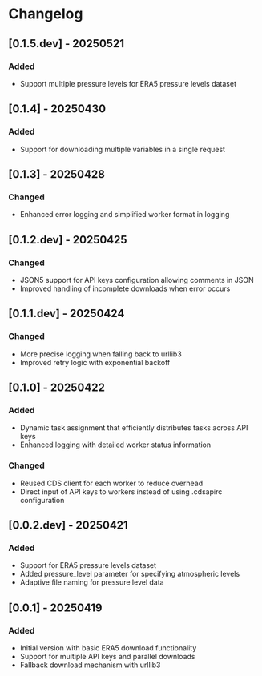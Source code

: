 # Changelog

## [0.1.5.dev] - 20250521
### Added
- Support multiple pressure levels for ERA5 pressure levels dataset

## [0.1.4] - 20250430
### Added
- Support for downloading multiple variables in a single request

## [0.1.3] - 20250428
### Changed
- Enhanced error logging and simplified worker format in logging

## [0.1.2.dev] - 20250425
### Changed
- JSON5 support for API keys configuration allowing comments in JSON
- Improved handling of incomplete downloads when error occurs

## [0.1.1.dev] - 20250424
### Changed
- More precise logging when falling back to urllib3
- Improved retry logic with exponential backoff

## [0.1.0] - 20250422
### Added
- Dynamic task assignment that efficiently distributes tasks across API keys
- Enhanced logging with detailed worker status information

### Changed
- Reused CDS client for each worker to reduce overhead
- Direct input of API keys to workers instead of using .cdsapirc configuration

## [0.0.2.dev] - 20250421
### Added
- Support for ERA5 pressure levels dataset
- Added pressure_level parameter for specifying atmospheric levels
- Adaptive file naming for pressure level data

## [0.0.1] - 20250419
### Added
- Initial version with basic ERA5 download functionality
- Support for multiple API keys and parallel downloads
- Fallback download mechanism with urllib3